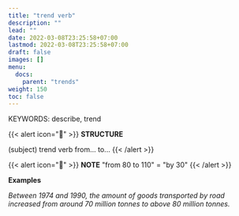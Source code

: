```yaml
---
title: "trend verb"
description: ""
lead: ""
date: 2022-03-08T23:25:58+07:00
lastmod: 2022-03-08T23:25:58+07:00
draft: false
images: []
menu:
  docs:
    parent: "trends"
weight: 150
toc: false
---
```


KEYWORDS: describe, trend

{{< alert icon="🌱" >}}
**STRUCTURE**

(subject) trend verb from... to...
{{< /alert >}}

{{< alert icon="📝" >}}
**NOTE** "from 80 to 110" = "by 30"
{{< /alert >}}

**Examples**

_Between 1974 and 1990, the amount of goods transported by road increased from around 70 million tonnes to above 80 million tonnes._
